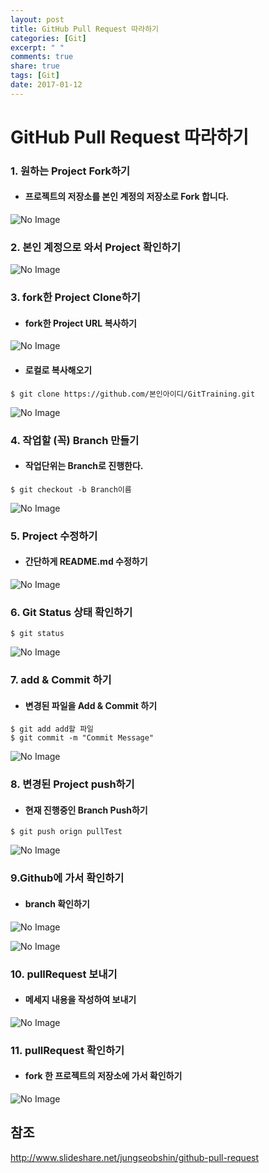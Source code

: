 ```yaml
---
layout: post
title: GitHub Pull Request 따라하기
categories: [Git]
excerpt: " "
comments: true
share: true
tags: [Git]
date: 2017-01-12
---
```


# **GitHub Pull Request 따라하기**

### 1. 원하는 Project Fork하기
- #### 프로젝트의 저장소를 본인 계정의 저장소로 Fork 합니다.

![No Image](/assets/posts/20170112/1.PNG)

### 2. 본인 계정으로 와서 Project 확인하기

![No Image](/assets/posts/20170112/2.PNG)

### 3. fork한 Project Clone하기
- #### fork한 Project URL 복사하기

![No Image](/assets/posts/20170112/3.PNG)

- #### 로컬로 복사해오기

```shell
$ git clone https://github.com/본인아이디/GitTraining.git
```

![No Image](/assets/posts/20170112/4.PNG)

### 4. 작업할 (꼭) Branch 만들기
- #### 작업단위는 Branch로 진행한다.

```shell
$ git checkout -b Branch이름
```

![No Image](/assets/posts/20170112/6.PNG)

### 5. Project 수정하기
- #### 간단하게 README.md 수정하기

![No Image](/assets/posts/20170112/7.PNG)

### 6. Git Status 상태 확인하기

```shell
$ git status
```

![No Image](/assets/posts/20170112/8.PNG)

### 7. add & Commit 하기
- #### 변경된 파일을 Add & Commit 하기

```shell
$ git add add할 파일
$ git commit -m "Commit Message"
```

![No Image](/assets/posts/20170112/9.PNG)

### 8. 변경된 Project push하기
- #### 현재 진행중인 Branch Push하기

```shell
$ git push orign pullTest
```

![No Image](/assets/posts/20170112/10.PNG)

### 9.Github에 가서 확인하기
- #### branch 확인하기

![No Image](/assets/posts/20170112/5.PNG)

![No Image](/assets/posts/20170112/11.PNG)

### 10. pullRequest 보내기
- #### 메세지 내용을 작성하여 보내기

![No Image](/assets/posts/20170112/12.PNG)

### 11. pullRequest 확인하기
- #### fork 한 프로젝트의 저장소에 가서 확인하기

![No Image](/assets/posts/20170112/13.PNG)


## 참조
<http://www.slideshare.net/jungseobshin/github-pull-request>
